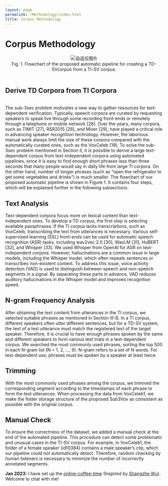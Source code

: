 ```yaml
---
layout: page
permalink: /Methodology/index.html
title: Corpus Methodology
---
```


<html lang="en">
<head>
<meta charset="UTF-8">
<meta name="viewport" content="width=device-width, initial-scale=1.0">
<title>自适应图片</title>
<style>
  .center {
    text-align: center;
  }
  .responsive-img {
    max-width: 65%;
    height: auto;
  }
</style>
</head>
<body>
<div class="center">
</div>
</body>
</html>

# Corpus Methodology

<center>
<img src="https://slash1028.github.io/Image/overall.png" class="responsive-img" alt="自适应图片">
<br>
Fig. 1. Flowchart of the proposed automatic pipeline for creating a TD-SVcorpus from a TI-SV corpus.
</center>
<br>

## Derive TD Corpora from TI Corpora

<br>The sub-3sec problem motivates a new way to gather resources for text-dependent verification. Typically, speech corpora are curated by requesting speakers to speak live through some recording front-ends or remotely through a telephone or mobile network [26]. Over the years, many corpora, such as TIMIT [27], RSR2015 [28], and Mixer [29], have played a critical role in advancing speaker recognition technology. However, the laborious manual work always limit the size of these corpora compared with the automatically curated ones, such as the VoxCeleb [19]. To solve the sub- 3sec problem mentioned in Section II, it is possible to derive a large text-dependent corpus from text-independent corpora using automated pipelines, since it is easy to find enough short phrases less than three seconds that many people would say in daily life from large TI corpora. On the other hand, number of longer phrases (such as “open the refrigerator to get some vegetables and drinks”) is much smaller. The flowchart of our proposed automatic pipeline is shown in Figure 1. It contains four steps, which will be explained further in the following subsections.

## Text Analysis

Text-dependent corpora focus more on lexical content than text-independent ones. To develop a TD corpus, the first step is selecting available passphrases. If the TI corpus lacks transcriptions, such as VoxCeleb, transcribing the text from utterances is necessary. Various self-supervised learning (SSL) front-ends can be used for automatic speech recognition (ASR) tasks, including wav2vec 2.0 [30], WavLM [31], HuBERT [32], and Whisper [33]. We used Whisper from OpenAI for ASR on text-independent corpora. However, hallucinations are a common issue in large models, including the Whisper model, which often repeats sentences or transcribes non-existent content. To address this issue, voice activity detection (VAD) is used to distinguish between speech and non-speech segments in a signal. By separating these parts in advance, VAD reduces auditory hallucinations in the Whisper model and improves recognition speed. 


## N-gram Frequency Analysis

After obtaining the text content from utterances in the TI corpus, we selected suitable phrases as mentioned in Section III-B. In a TI corpus, different speakers often utter different sentences, but for a TD-SV system, the text of a test utterance must match the registered text of the target speaker. Therefore, it is crucial to have enough phrases spoken by the same and different speakers to form various test trials in a text-dependent corpus. We searched the most commonly used phrases, sorting the top 500 in each N-gram list (N = 1, 2, ..., 9). N-gram refers to a set of N words. For text-dependent use, phrases must be spoken by a speaker at least twice.

##  Trimming

With the most commonly used phrases among the corpus, we trimmed the corresponding segment according to the timestamps of each phrase to form the test utterances. When processing the data from VoxCeleb1, we make the folder storage structure of the proposed Sub3Vox as consistent as possible with the original corpus.

##  Manual Check

To ensure the correctness of the dataset, we added a manual check at the end of the automated pipeline. This procedure can detect some problematic and unusual cases in the TI-SV corpus. For example, in VoxCeleb1, the folder of a female speaker (id10384) contains a male speaker’s clip, which our pipeline could not automatically detect. Therefore, random checking by human listeners is necessary to minimize the number of incorrectly annotated segments. 


**Jan 2023:** I have set up the [online-coffee-time](https://calendly.com/lancecai/meet-with-lance) (Inspired by [Shangzhe Wu](https://elliottwu.com/)). Welcome to chat with me!

<!-- Calendly inline widget begin -->

<div class="calendly-inline-widget" data-url="https://calendly.com/lancecai/meet-with-lance" style="min-width:320px;height:630px;"></div>
<script type="text/javascript" src="https://assets.calendly.com/assets/external/widget.js" async></script>
<!-- Calendly inline widget end -->

